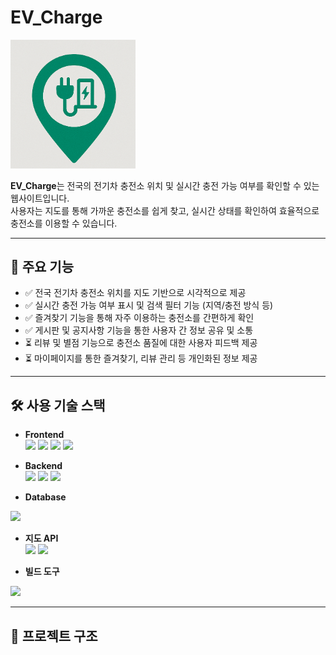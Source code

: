 # EV_Charge 
<img src="EV_Charge/src/main/resources/static/image/EV_Charge.png" alt="EV Charge 로고" width="200"/>

**EV_Charge**는 전국의 전기차 충전소 위치 및 실시간 충전 가능 여부를 확인할 수 있는 웹사이트입니다.  
사용자는 지도를 통해 가까운 충전소를 쉽게 찾고, 실시간 상태를 확인하여 효율적으로 충전소를 이용할 수 있습니다.

---

## 🌟 주요 기능

- ✅ 전국 전기차 충전소 위치를 지도 기반으로 시각적으로 제공  
- ✅ 실시간 충전 가능 여부 표시 및 검색 필터 기능 (지역/충전 방식 등)
- ✅ 즐겨찾기 기능을 통해 자주 이용하는 충전소를 간편하게 확인  
- ✅ 게시판 및 공지사항 기능을 통한 사용자 간 정보 공유 및 소통
- ⏳ 리뷰 및 별점 기능으로 충전소 품질에 대한 사용자 피드백 제공   
- ⏳ 마이페이지를 통한 즐겨찾기, 리뷰 관리 등 개인화된 정보 제공


---

## 🛠 사용 기술 스택

- **Frontend** <br>
<img src="https://img.shields.io/badge/HTML5-E34F26?style=flat&logo=html5&logoColor=white" width="120" /> <img src="https://img.shields.io/badge/CSS3-1572B6?style=flat&logo=css3&logoColor=white" width="120" /> <img src="https://img.shields.io/badge/JavaScript-F7DF1E?style=flat&logo=javascript&logoColor=black" width="120" /> <img src="https://img.shields.io/badge/jQuery-0769AD?style=flat&logo=jquery&logoColor=white" width="120" />

- **Backend**<br>
<img src="https://img.shields.io/badge/Java-17-007396?style=flat&logo=java&logoColor=white" width="120" /> <img src="https://img.shields.io/badge/Spring-6DB33F?style=flat&logo=spring&logoColor=white" width="120" /> <img src="https://img.shields.io/badge/AJAX-0054A6?style=flat&logo=code&logoColor=white" width="120" />

- **Database** <br>
<img src="https://img.shields.io/badge/MySQL-005C84?style=flat&logo=mysql&logoColor=white" width="120" />

- **지도 API** <br>
<img src="https://img.shields.io/badge/Kakao%20Map-FFCD00?style=flat&logo=kakaotalk&logoColor=black" width="120" /> <img src="https://img.shields.io/badge/Public%20Data%20API-0064FF?style=flat&logo=data&logoColor=white" width="120" />

- **빌드 도구** <br>
<img src="https://img.shields.io/badge/Gradle-02303A?style=flat&logo=gradle&logoColor=white" width="120" />

---

## 📁 프로젝트 구조
